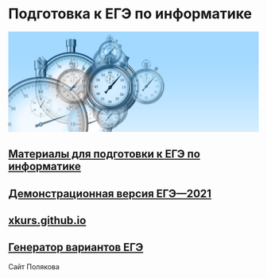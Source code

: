 # Подготовка к ЕГЭ по информатике

![KEGE](img/time-g28ecd4d16_1920-1024x410.jpg "KEGE")

## [Материалы для подготовки к ЕГЭ по информатике](https://github.com/xkurs/KEGE/)

## [Демонстрационная версия ЕГЭ—2021](https://nbviewer.org/github/xkurs/KEGE/blob/master/KEGE2021/KEGE2021.ipynb)

## [xkurs.github.io](https://xkurs.github.io/)  

## [Генератор вариантов ЕГЭ](https://kpolyakov.spb.ru/school/ege/generate.htm)

Сайт Полякова
